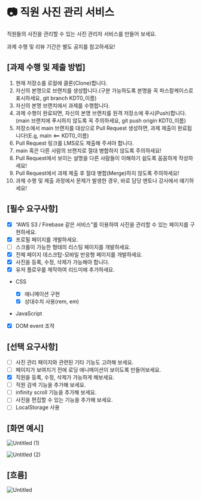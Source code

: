# :camera: 직원 사진 관리 서비스

직원들의 사진을 관리할 수 있는 사진 관리자 서비스를 만들어 보세요.

과제 수행 및 리뷰 기간은 별도 공지를 참고하세요!

## [과제 수행 및 제출 방법]

1. 현재 저장소를 로컬에 클론(Clone)합니다.
2. 자신의 본명으로 브랜치를 생성합니다.(구분 가능하도록 본명을 꼭 파스칼케이스로 표시하세요, git branch KDT0\_이름)
3. 자신의 본명 브랜치에서 과제를 수행합니다.
4. 과제 수행이 완료되면, 자신의 본명 브랜치를 원격 저장소에 푸시(Push)합니다.(main 브랜치에 푸시하지 않도록 꼭 주의하세요, git push origin KDT0\_이름)
5. 저장소에서 main 브랜치를 대상으로 Pull Request 생성하면, 과제 제출이 완료됩니다!(E.g, main <== KDT0\_이름)
6. Pull Request 링크를 LMS로도 제출해 주셔야 합니다.
7. main 혹은 다른 사람의 브랜치로 절대 병합하지 않도록 주의하세요!
8. Pull Request에서 보이는 설명을 다른 사람들이 이해하기 쉽도록 꼼꼼하게 작성하세요!
9. Pull Request에서 과제 제출 후 절대 병합(Merge)하지 않도록 주의하세요!
10. 과제 수행 및 제출 과정에서 문제가 발생한 경우, 바로 담당 멘토나 강사에서 얘기하세요!

## [필수 요구사항]

- [x] “AWS S3 / Firebase 같은 서비스”를 이용하여 사진을 관리할 수 있는 페이지를 구현하세요.
- [x] 프로필 페이지를 개발하세요.
- [ ] 스크롤이 가능한 형태의 리스팅 페이지를 개발하세요.
- [x] 전체 페이지 데스크탑-모바일 반응형 페이지를 개발하세요.
- [x] 사진을 등록, 수정, 삭제가 가능해야 합니다.
- [x] 유저 플로우를 제작하여 리드미에 추가하세요.

- CSS

  - [x] 애니메이션 구현
  - [x] 상대수치 사용(rem, em)

- JavaScript
- [x] DOM event 조작

## [선택 요구사항]

- [ ] 사진 관리 페이지와 관련된 기타 기능도 고려해 보세요.
- [ ] 페이지가 보여지기 전에 로딩 애니메이션이 보이도록 만들어보세요.
- [x] 직원을 등록, 수정, 삭제가 가능하게 해보세요.
- [ ] 직원 검색 기능을 추가해 보세요.
- [ ] infinity scroll 기능을 추가해 보세요.
- [ ] 사진을 편집할 수 있는 기능을 추가해 보세요.
- [ ] LocalStorage 사용

## [화면 예시]

![Untitled (1)](https://github.com/KDT1-FE/Y_FE_JAVASCRIPT_PICTURE/assets/38754963/5dda6755-2501-4af4-bc3e-b63a353c44c2)

![Untitled (2)](https://github.com/KDT1-FE/Y_FE_JAVASCRIPT_PICTURE/assets/38754963/6c1805f1-2b00-453e-a729-2b483612726d)

## [흐름]

![Untitled](https://github.com/KDT1-FE/Y_FE_JAVASCRIPT_PICTURE/assets/38754963/e2934c05-26f6-4ef6-88d4-beed76aa007a)
